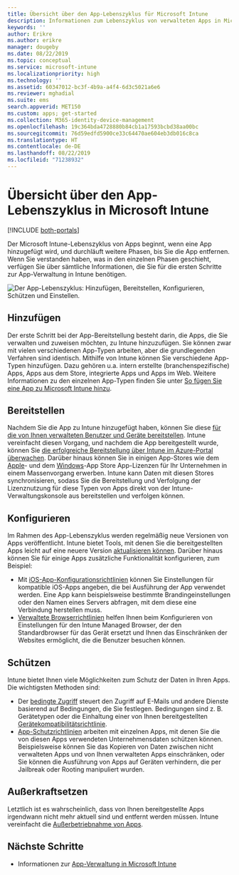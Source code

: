 ```yaml
---
title: Übersicht über den App-Lebenszyklus für Microsoft Intune
description: Informationen zum Lebenszyklus von verwalteten Apps in Microsoft Intune. Der App-Lebenszyklus umfasst das Hinzufügen, Bereitstellen, Konfigurieren, und Außerkraftsetzen von Apps.
keywords: ''
author: Erikre
ms.author: erikre
manager: dougeby
ms.date: 08/22/2019
ms.topic: conceptual
ms.service: microsoft-intune
ms.localizationpriority: high
ms.technology: ''
ms.assetid: 60347012-bc3f-4b9a-a4f4-6d3c5021a6e6
ms.reviewer: mghadial
ms.suite: ems
search.appverid: MET150
ms.custom: apps; get-started
ms.collection: M365-identity-device-management
ms.openlocfilehash: 19c364bda4728880b84cb1a17593bcbd38aa00bc
ms.sourcegitcommit: 76d59edfd5900ce33c64470ae604eb3db016c8ca
ms.translationtype: HT
ms.contentlocale: de-DE
ms.lasthandoff: 08/22/2019
ms.locfileid: "71238932"
---
```

# <a name="overview-of-the-app-lifecycle-in-microsoft-intune"></a>Übersicht über den App-Lebenszyklus in Microsoft Intune

[!INCLUDE [both-portals](./includes/note-for-both-portals.md)]

Der Microsoft Intune-Lebenszyklus von Apps beginnt, wenn eine App hinzugefügt wird, und durchläuft weitere Phasen, bis Sie die App entfernen. Wenn Sie verstanden haben, was in den einzelnen Phasen geschieht, verfügen Sie über sämtliche Informationen, die Sie für die ersten Schritte zur App-Verwaltung in Intune benötigen.

![Der App-Lebenszyklus: Hinzufügen, Bereitstellen, Konfigurieren, Schützen und Einstellen.](./media/app-lifecycle.png "Der Intune-App-Lebenszyklus")

## <a name="add"></a>Hinzufügen

Der erste Schritt bei der App-Bereitstellung besteht darin, die Apps, die Sie verwalten und zuweisen möchten, zu Intune hinzuzufügen. Sie können zwar mit vielen verschiedenen App-Typen arbeiten, aber die grundlegenden Verfahren sind identisch. Mithilfe von Intune können Sie verschiedene App-Typen hinzufügen. Dazu gehören u.a. intern erstellte (branchenspezifische) Apps, Apps aus dem Store, integrierte Apps und Apps im Web. Weitere Informationen zu den einzelnen App-Typen finden Sie unter [So fügen Sie eine App zu Microsoft Intune hinzu](apps-add.md). 

## <a name="deploy"></a>Bereitstellen

Nachdem Sie die App zu Intune hinzugefügt haben, können Sie diese [für die von Ihnen verwalteten Benutzer und Geräte bereitstellen](apps-deploy.md). Intune vereinfacht diesen Vorgang, und nachdem die App bereitgestellt wurde, können Sie [die erfolgreiche Bereitstellung über Intune im Azure-Portal überwachen](apps-monitor.md). Darüber hinaus können Sie in einigen App-Stores wie dem [Apple](vpp-apps-ios.md)- und dem [Windows](windows-store-for-business.md)-App Store App-Lizenzen für Ihr Unternehmen in einem Massenvorgang erwerben. Intune kann Daten mit diesen Stores synchronisieren, sodass Sie die Bereitstellung und Verfolgung der Lizenznutzung für diese Typen von Apps direkt von der Intune-Verwaltungskonsole aus bereitstellen und verfolgen können.

## <a name="configure"></a>Konfigurieren

Im Rahmen des App-Lebenszyklus werden regelmäßig neue Versionen von Apps veröffentlicht. Intune bietet Tools, mit denen Sie die bereitgestellten Apps leicht auf eine neuere Version [aktualisieren können](apps-add.md). Darüber hinaus können Sie für einige Apps zusätzliche Funktionalität konfigurieren, zum Beispiel:
- Mit [iOS-App-Konfigurationsrichtlinien](app-configuration-policies-use-ios.md) können Sie Einstellungen für kompatible iOS-Apps angeben, die bei Ausführung der App verwendet werden. Eine App kann beispielsweise bestimmte Brandingeinstellungen oder den Namen eines Servers abfragen, mit dem diese eine Verbindung herstellen muss.
- [Verwaltete Browserrichtlinien](app-configuration-managed-browser.md) helfen Ihnen beim Konfigurieren von Einstellungen für den Intune Managed Browser, der den Standardbrowser für das Gerät ersetzt und Ihnen das Einschränken der Websites ermöglicht, die die Benutzer besuchen können.

## <a name="protect"></a>Schützen

Intune bietet Ihnen viele Möglichkeiten zum Schutz der Daten in Ihren Apps. Die wichtigsten Methoden sind:
- Der [bedingte Zugriff](conditional-access.md) steuert den Zugriff auf E-Mails und andere Dienste basierend auf Bedingungen, die Sie festlegen. Bedingungen sind z. B. Gerätetypen oder die Einhaltung einer von Ihnen bereitgestellten [Gerätekompatibilitätsrichtlinie](device-compliance.md).
- [App-Schutzrichtlinien](app-protection-policy.md) arbeiten mit einzelnen Apps, mit denen Sie die von diesen Apps verwendeten Unternehmensdaten schützen können. Beispielsweise können Sie das Kopieren von Daten zwischen nicht verwalteten Apps und von Ihnen verwalteten Apps einschränken, oder Sie können die Ausführung von Apps auf Geräten verhindern, die per Jailbreak oder Rooting manipuliert wurden.

## <a name="retire"></a>Außerkraftsetzen

Letztlich ist es wahrscheinlich, dass von Ihnen bereitgestellte Apps irgendwann nicht mehr aktuell sind und entfernt werden müssen. Intune vereinfacht die [Außerbetriebnahme von Apps](device-management.md).

## <a name="next-steps"></a>Nächste Schritte

- Informationen zur [App-Verwaltung in Microsoft Intune](app-management.md)
